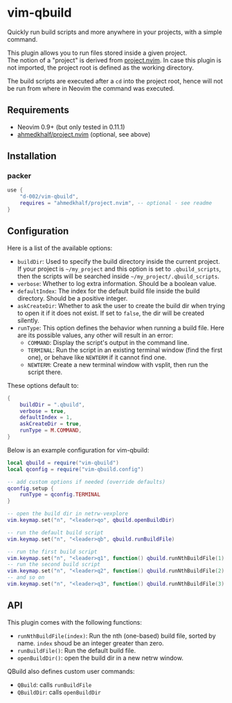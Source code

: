 # vim-qbuild

<!-- qbuild.nvim -->

Quickly run build scripts and more anywhere in your projects, with a simple command.

This plugin allows you to run files stored inside a given project.  
The notion of a "project" is derived from [project.nvim](https://github.com/ahmedkhalf/project.nvim).
In case this plugin is not imported, the project root is defined as the working directory.

The build scripts are executed after a `cd` into the project root, hence will not be run from where in Neovim the command was executed.

## Requirements

- Neovim 0.9+ (but only tested in 0.11.1)
- [ahmedkhalf/project.nvim](https://github.com/ahmedkhalf/project.nvim) (optional, see above)

## Installation

### packer

```lua
use {
    "d-002/vim-qbuild",
    requires = "ahmedkhalf/project.nvim", -- optional - see readme
}
```

## Configuration

Here is a list of the available options:

- `buildDir`: Used to specify the build directory inside the current project.
If your project is `~/my_project` and this option is set to `.qbuild_scripts`, then the scripts will be searched inside `~/my_project/.qbuild_scripts`.
- `verbose`: Whether to log extra information.
Should be a boolean value.
- `defaultIndex`: The index for the default build file inside the build directory.
Should be a positive integer.
- `askCreateDir`: Whether to ask the user to create the build dir when trying to open it if it does not exist.
If set to `false`, the dir will be created silently.
- `runType`: This option defines the behavior when running a build file.
Here are its possible values, any other will result in an error:
    - `COMMAND`: Display the script's output in the command line.
    - `TERMINAL`: Run the script in an existing terminal window (find the first one), or behave like `NEWTERM` if it cannot find one.
    - `NEWTERM`: Create a new terminal window with vsplit, then run the script there.

These options default to:

```lua
{
    buildDir = ".qbuild",
    verbose = true,
    defaultIndex = 1,
    askCreateDir = true,
    runType = M.COMMAND,
}
```

Below is an example configuration for vim-qbuild:

```lua
local qbuild = require("vim-qbuild")
local qconfig = require("vim-qbuild.config")

-- add custom options if needed (override defaults)
qconfig.setup {
    runType = qconfig.TERMINAL
}

-- open the build dir in netrw-vexplore
vim.keymap.set("n", "<leader>qo", qbuild.openBuildDir)

-- run the default build script
vim.keymap.set("n", "<leader>qb", qbuild.runBuildFile)

-- run the first build script
vim.keymap.set("n", "<leader>q1", function() qbuild.runNthBuildFile(1) end)
-- run the second build script
vim.keymap.set("n", "<leader>q2", function() qbuild.runNthBuildFile(2) end)
-- and so on
vim.keymap.set("n", "<leader>q3", function() qbuild.runNthBuildFile(3) end)
```

## API

This plugin comes with the following functions:

- `runNthBuildFile(index)`: Run the nth (one-based) build file, sorted by name.
`index` shoud be an integer greater than zero.
- `runBuildFile()`: Run the default build file.
- `openBuildDir()`: open the build dir in a new netrw window.

QBuild also defines custom user commands:

- `QBuild`: calls `runBuildFile`
- `QBuildDir`: calls `openBuildDir`
